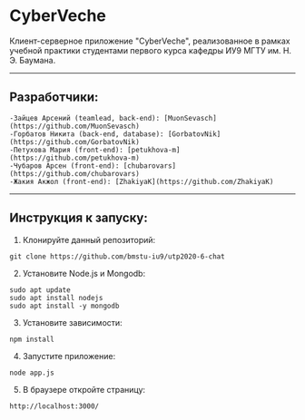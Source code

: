 # CyberVeche
Клиент-серверное приложение "CyberVeche", реализованное в рамках учебной практики студентами первого курса кафедры ИУ9 МГТУ им. Н. Э. Баумана.
***

## Разработчики:
	-Зайцев Арсений (teamlead, back-end): [MuonSevasch](https://github.com/MuonSevasch)
	-Горбатов Никита (back-end, database): [GorbatovNik](https://github.com/GorbatovNik)
	-Петухова Мария (front-end): [petukhova-m](https://github.com/petukhova-m)
	-Чубаров Арсен (front-end): [chubarovars](https://github.com/chubarovars)
	-Жакия Акжол (front-end): [ZhakiyaK](https://github.com/ZhakiyaK)
***
## Инструкция к запуску:
1. Клонируйте данный репозиторий:
```
git clone https://github.com/bmstu-iu9/utp2020-6-chat
```
2. Установите Node.js и Mongodb:
```
sudo apt update
sudo apt install nodejs
sudo apt install -y mongodb
```
3. Установите зависимости:
```
npm install
```
4. Запустите приложение:
```
node app.js
```
5. В браузере откройте страницу:
```
http://localhost:3000/
```
